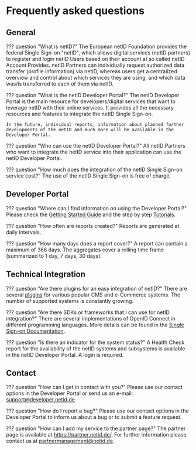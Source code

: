 # Frequently asked questions

## General

??? question "What is netID?"
    The European netID Foundation provides the federal Single Sign-on "netID", which allows digital services (netID partners) to register and login netID Users based on their account at so called netID Account Provides. netID Partners can individually request authorized data transfer (profile information) via netID, whereas users get a centralized overview and control about which services they are using, and which data was/is transferred to each of them via netID.

??? question "What is the netID Developer Portal?"
    The netID Developer Portal is the main resource for developers/digital services that want to leverage netID with their online services. It provides all the necessary resources and features to integrate the netID Single Sign-on.

    In the future, individual reports, information about planned further developments of the netID and much more will be available in the Developer Portal.

??? question "Who can use the netID Developer Portal?"
    All netID Partners who want to integrate the netID service into their application can use the netID Developer Portal.

??? question "How much does the integration of the netID Single Sign-on service cost?"
    The use of the netID Single Sign-on is free of charge.

## Developer Portal

??? question "Where can I find information on using the Developer Portal?"
    Please check the [Getting Started Guide](/devportal/get_started/) and the step by step [Tutorials](/devportal/tutorial/services/).

??? question "How often are reports created?"
    Reports are generated at daily intervals.

??? question "How many days does a report cover?"
    A report can contain a maximum of 366 days. The aggregates cover a rolling time frame (summarized to 1 day, 7 days, 30 days).

## Technical Integration

??? question "Are there plugins for an easy integration of netID?"
    There are several [plugins](/sso/plugins/) for various popular CMS and e-Commerce systems. The number of supported systems is constantly growing.

??? question "Are there SDKs or frameworks that I can use for netID integration?"
    There are several implementations of OpenID Connect in different programming languages. More details can be found in the [Single Sign-on Documentation](/sso/doc_sso_developer/#use-of-sdks).

??? question "Is there an indicator for the system status?"
    A Health Check report for the availability of the netID systems and subsystems is available in the netID Developer Portal. A login is required.


## Contact

??? question "How can I get in contact with you?"
     Please use our contact options in the Developer Portal or send us an e-mail: support@developer.netid.de

??? question "How do I report a bug?"
    Please use our contact options in the Developer Portal to inform us about a bug or to submit a feature request.

??? question "How can I add my service to the partner page?"
    The partner page is available at <https://partner.netid.de/>. 
    For further information please contact us at <partnermanagement@netid.de>.
